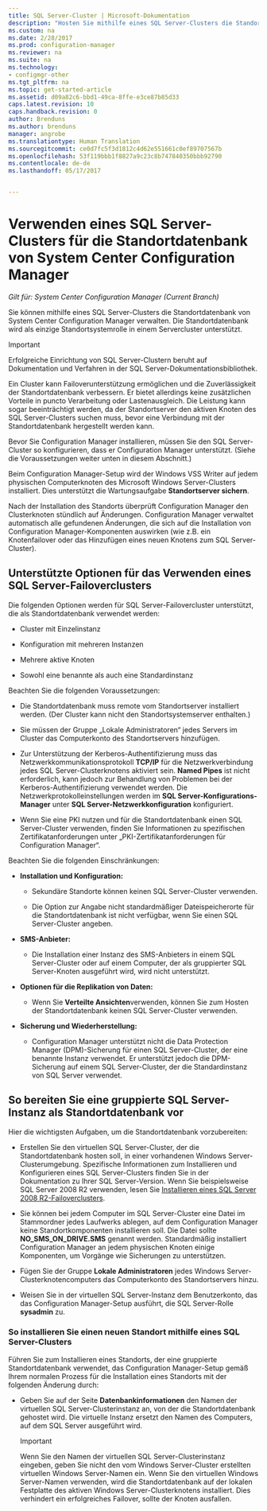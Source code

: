 ```yaml
---
title: SQL Server-Cluster | Microsoft-Dokumentation
description: "Hosten Sie mithilfe eines SQL Server-Clusters die Standortdatenbank von System Center Configuration Manager. Enthält Informationen zu unterstützten Optionen."
ms.custom: na
ms.date: 2/28/2017
ms.prod: configuration-manager
ms.reviewer: na
ms.suite: na
ms.technology:
- configmgr-other
ms.tgt_pltfrm: na
ms.topic: get-started-article
ms.assetid: d09a82c6-bbd1-49ca-8ffe-e3ce87b85d33
caps.latest.revision: 10
caps.handback.revision: 0
author: Brenduns
ms.author: brenduns
manager: angrobe
ms.translationtype: Human Translation
ms.sourcegitcommit: ce0d7fc5f3d1812c4d62e551661c0ef89707567b
ms.openlocfilehash: 53f119bbb1f8827a9c23c8b747840350bbb92790
ms.contentlocale: de-de
ms.lasthandoff: 05/17/2017


---
```

# <a name="use-a-sql-server-cluster-for-the-system-center-configuration-manager-site-database"></a>Verwenden eines SQL Server-Clusters für die Standortdatenbank von System Center Configuration Manager

*Gilt für: System Center Configuration Manager (Current Branch)*


 Sie können mithilfe eines SQL Server-Clusters die Standortdatenbank von System Center Configuration Manager verwalten. Die Standortdatenbank wird als einzige Standortsystemrolle in einem Servercluster unterstützt.  

> [!IMPORTANT]  
>  Erfolgreiche Einrichtung von SQL Server-Clustern beruht auf Dokumentation und Verfahren in der SQL Server-Dokumentationsbibliothek.  

 Ein Cluster kann Failoverunterstützung ermöglichen und die Zuverlässigkeit der Standortdatenbank verbessern. Er bietet allerdings keine zusätzlichen Vorteile in puncto Verarbeitung oder Lastenausgleich. Die Leistung kann sogar beeinträchtigt werden, da der Standortserver den aktiven Knoten des SQL Server-Clusters suchen muss, bevor eine Verbindung mit der Standortdatenbank hergestellt werden kann.  

 Bevor Sie Configuration Manager installieren, müssen Sie den SQL Server-Cluster so konfigurieren, dass er Configuration Manager unterstützt. (Siehe die Voraussetzungen weiter unten in diesem Abschnitt.)  

 Beim Configuration Manager-Setup wird der Windows VSS Writer auf jedem physischen Computerknoten des Microsoft Windows Server-Clusters installiert. Dies unterstützt die Wartungsaufgabe **Standortserver sichern**.  

 Nach der Installation des Standorts überprüft Configuration Manager den Clusterknoten stündlich auf Änderungen. Configuration Manager verwaltet automatisch alle gefundenen Änderungen, die sich auf die Installation von Configuration Manager-Komponenten auswirken (wie z.B. ein Knotenfailover oder das Hinzufügen eines neuen Knotens zum SQL Server-Cluster).  

## <a name="supported-options-for-using-a-sql-server-failover-cluster"></a>Unterstützte Optionen für das Verwenden eines SQL Server-Failoverclusters

Die folgenden Optionen werden für SQL Server-Failovercluster unterstützt, die als Standortdatenbank verwendet werden:

-   Cluster mit Einzelinstanz  

-   Konfiguration mit mehreren Instanzen  

-   Mehrere aktive Knoten  

-   Sowohl eine benannte als auch eine Standardinstanz  

Beachten Sie die folgenden Voraussetzungen:  

-   Die Standortdatenbank muss remote vom Standortserver installiert werden. (Der Cluster kann nicht den Standortsystemserver enthalten.)  

-   Sie müssen der Gruppe „Lokale Administratoren“ jedes Servers im Cluster das Computerkonto des Standortservers hinzufügen.  

-   Zur Unterstützung der Kerberos-Authentifizierung muss das Netzwerkkommunikationsprotokoll **TCP/IP** für die Netzwerkverbindung jedes SQL Server-Clusterknotens aktiviert sein. **Named Pipes** ist nicht erforderlich, kann jedoch zur Behandlung von Problemen bei der Kerberos-Authentifizierung verwendet werden. Die Netzwerkprotokolleinstellungen werden im **SQL Server-Konfigurations-Manager** unter **SQL Server-Netzwerkkonfiguration** konfiguriert.  

-   Wenn Sie eine PKI nutzen und für die Standortdatenbank einen SQL Server-Cluster verwenden, finden Sie Informationen zu spezifischen Zertifikatanforderungen unter „PKI-Zertifikatanforderungen für Configuration Manager“.  

Beachten Sie die folgenden Einschränkungen:  

-   **Installation und Konfiguration:**  

    -   Sekundäre Standorte können keinen SQL Server-Cluster verwenden.  

    -   Die Option zur Angabe nicht standardmäßiger Dateispeicherorte für die Standortdatenbank ist nicht verfügbar, wenn Sie einen SQL Server-Cluster angeben.  

-   **SMS-Anbieter:**  

    -   Die Installation einer Instanz des SMS-Anbieters in einem SQL Server-Cluster oder auf einem Computer, der als gruppierter SQL Server-Knoten ausgeführt wird, wird nicht unterstützt.  

-   **Optionen für die Replikation von Daten:**  

    -   Wenn Sie **Verteilte Ansichten**verwenden, können Sie zum Hosten der Standortdatenbank keinen SQL Server-Cluster verwenden.  

-   **Sicherung und Wiederherstellung:**  

    -   Configuration Manager unterstützt nicht die Data Protection Manager (DPM)-Sicherung für einen SQL Server-Cluster, der eine benannte Instanz verwendet. Er unterstützt jedoch die DPM-Sicherung auf einem SQL Server-Cluster, der die Standardinstanz von SQL Server verwendet.  

## <a name="prepare-a-clustered-sql-server-instance-for-the-site-database"></a>So bereiten Sie eine gruppierte SQL Server-Instanz als Standortdatenbank vor  

Hier die wichtigsten Aufgaben, um die Standortdatenbank vorzubereiten:

-   Erstellen Sie den virtuellen SQL Server-Cluster, der die Standortdatenbank hosten soll, in einer vorhandenen Windows Server-Clusterumgebung. Spezifische Informationen zum Installieren und Konfigurieren eines SQL Server-Clusters finden Sie in der Dokumentation zu Ihrer SQL Server-Version. Wenn Sie beispielsweise SQL Server 2008 R2 verwenden, lesen Sie [Installieren eines SQL Server 2008 R2-Failoverclusters](http://go.microsoft.com/fwlink/p/?LinkId=240231).  

-   Sie können bei jedem Computer im SQL Server-Cluster eine Datei im Stammordner jedes Laufwerks ablegen, auf dem Configuration Manager keine Standortkomponenten installieren soll. Die Datei sollte **NO_SMS_ON_DRIVE.SMS** genannt werden. Standardmäßig installiert Configuration Manager an jedem physischen Knoten einige Komponenten, um Vorgänge wie Sicherungen zu unterstützen.  

-   Fügen Sie der Gruppe **Lokale Administratoren** jedes Windows Server-Clusterknotencomputers das Computerkonto des Standortservers hinzu.  

-   Weisen Sie in der virtuellen SQL Server-Instanz dem Benutzerkonto, das das Configuration Manager-Setup ausführt, die SQL Server-Rolle **sysadmin** zu.  

### <a name="to-install-a-new-site-using-a-clustered-sql-server"></a>So installieren Sie einen neuen Standort mithilfe eines SQL Server-Clusters  
 Führen Sie zum Installieren eines Standorts, der eine gruppierte Standortdatenbank verwendet, das Configuration Manager-Setup gemäß Ihrem normalen Prozess für die Installation eines Standorts mit der folgenden Änderung durch:  

-   Geben Sie auf der Seite **Datenbankinformationen** den Namen der virtuellen SQL Server-Clusterinstanz an, von der die Standortdatenbank gehostet wird. Die virtuelle Instanz ersetzt den Namen des Computers, auf dem SQL Server ausgeführt wird.  

    > [!IMPORTANT]  
    >  Wenn Sie den Namen der virtuellen SQL Server-Clusterinstanz eingeben, geben Sie nicht den vom Windows Server-Cluster erstellten virtuellen Windows Server-Namen ein. Wenn Sie den virtuellen Windows Server-Namen verwenden, wird die Standortdatenbank auf der lokalen Festplatte des aktiven Windows Server-Clusterknotens installiert. Dies verhindert ein erfolgreiches Failover, sollte der Knoten ausfallen.  

